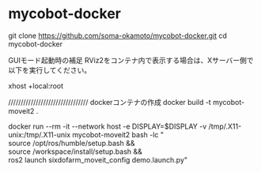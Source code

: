 # mycobot-docker
git clone https://github.com/soma-okamoto/mycobot-docker.git
cd mycobot-docker

GUIモード起動時の補足
RViz2をコンテナ内で表示する場合は、Xサーバー側で以下を実行してください。

xhost +local:root

////////////////////////////////
dockerコンテナの作成
docker build -t mycobot-moveit2 .

docker run --rm -it --network host -e DISPLAY=$DISPLAY   -v /tmp/.X11-unix:/tmp/.X11-unix   mycobot-moveit2   bash -lc "\
    source /opt/ros/humble/setup.bash && \
    source /workspace/install/setup.bash && \
    ros2 launch sixdofarm_moveit_config demo.launch.py"

